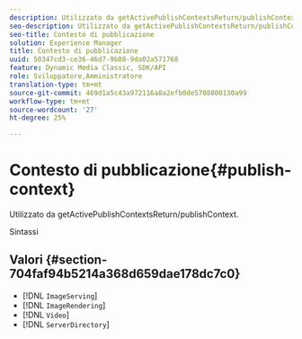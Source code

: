 ```yaml
---
description: Utilizzato da getActivePublishContextsReturn/publishContext.
seo-description: Utilizzato da getActivePublishContextsReturn/publishContext.
seo-title: Contesto di pubblicazione
solution: Experience Manager
title: Contesto di pubblicazione
uuid: 50347cd3-ce36-46d7-9b88-9da02a571768
feature: Dynamic Media Classic, SDK/API
role: Sviluppatore,Amministratore
translation-type: tm+mt
source-git-commit: 469d1a5c43a972116a8a2efb0de5708800130a99
workflow-type: tm+mt
source-wordcount: '27'
ht-degree: 25%

---
```



# Contesto di pubblicazione{#publish-context}

Utilizzato da getActivePublishContextsReturn/publishContext.

Sintassi

## Valori {#section-704faf94b5214a368d659dae178dc7c0}

* [!DNL `ImageServing`]
* [!DNL `ImageRendering`]
* [!DNL `Video`]
* [!DNL `ServerDirectory`]

